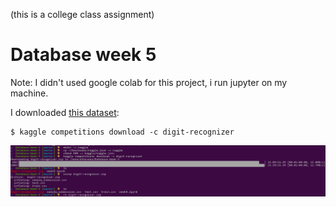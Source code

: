 (this is a college class assignment)

# Database week 5

Note: I didn't used google colab for this project, i run jupyter on my machine.

I downloaded [this dataset](https://www.kaggle.com/competitions/digit-recognizer/data):
```
$ kaggle competitions download -c digit-recognizer
```

![img](commands_screenshot.png)
